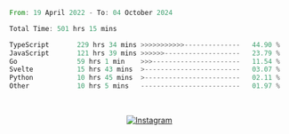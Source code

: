 <!--START_SECTION:waka-->

```rust
From: 19 April 2022 - To: 04 October 2024

Total Time: 501 hrs 15 mins

TypeScript       229 hrs 34 mins >>>>>>>>>>>--------------   44.90 %
JavaScript       121 hrs 39 mins >>>>>>-------------------   23.79 %
Go               59 hrs 1 min    >>>----------------------   11.54 %
Svelte           15 hrs 43 mins  >------------------------   03.07 %
Python           10 hrs 45 mins  >------------------------   02.11 %
Other            10 hrs 5 mins   -------------------------   01.97 %
```

<!--END_SECTION:waka-->


<!-- &nbsp;<div align="center">
  [![Spotify](https://supakorn-spotify.vercel.app/api/spotify?background_color=0d1117&border_color=ffffff)](https://open.spotify.com/user/314ljfgc3h2e3vrqtbm3tq35t5zq?si=f93b8de147494e3a)  
</div>
-->

&nbsp;<div align="center">
  [![Instagram](https://img.shields.io/badge/Instagram-E4405F?style=for-the-badge&logo=instagram&logoColor=white)](https://www.instagram.com/supakornigm/)
</div>


